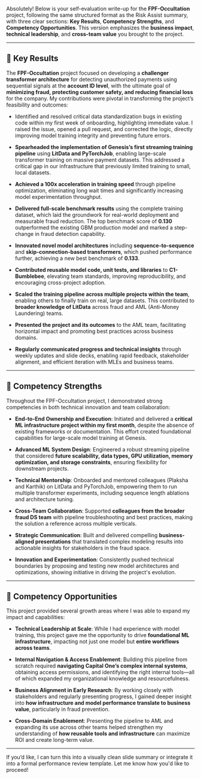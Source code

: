Absolutely! Below is your self-evaluation write-up for the **FPF-Occultation** project, following the same structured format as the Risk Assist summary, with three clear sections: **Key Results**, **Competency Strengths**, and **Competency Opportunities**. This version emphasizes the **business impact**, **technical leadership**, and **cross-team value** you brought to the project.

---

## 🔹 **Key Results**

The **FPF-Occultation** project focused on developing a **challenger transformer architecture** for detecting unauthorized payments using sequential signals at the **account ID level**, with the ultimate goal of **minimizing fraud, protecting customer safety, and reducing financial loss** for the company. My contributions were pivotal in transforming the project’s feasibility and outcomes:

* Identified and resolved critical data standardization bugs in existing code within my first week of onboarding, highlighting immediate value. I raised the issue, opened a pull request, and corrected the logic, directly improving model training integrity and preventing future errors.

* **Spearheaded the implementation of Genesis’s first streaming training pipeline** using **LitData and PyTorchJob**, enabling large-scale transformer training on massive payment datasets. This addressed a critical gap in our infrastructure that previously limited training to small, local datasets.

* **Achieved a 100x acceleration in training speed** through pipeline optimization, eliminating long wait times and significantly increasing model experimentation throughput.

* **Delivered full-scale benchmark results** using the complete training dataset, which laid the groundwork for real-world deployment and measurable fraud reduction. The top benchmark score of **0.130** outperformed the existing GBM production model and marked a step-change in fraud detection capability.

* **Innovated novel model architectures** including **sequence-to-sequence** and **skip-connection-based transformers**, which pushed performance further, achieving a new best benchmark of **0.133**.

* **Contributed reusable model code, unit tests, and libraries** to **C1-Bumblebee**, elevating team standards, improving reproducibility, and encouraging cross-project adoption.

* **Scaled the training pipeline across multiple projects within the team**, enabling others to finally train on real, large datasets. This contributed to **broader knowledge of LitData** across fraud and AML (Anti-Money Laundering) teams.

* **Presented the project and its outcomes** to the AML team, facilitating horizontal impact and promoting best practices across business domains.

* **Regularly communicated progress and technical insights** through weekly updates and slide decks, enabling rapid feedback, stakeholder alignment, and efficient iteration with MLEs and business teams.

---

## 🔹 **Competency Strengths**

Throughout the FPF-Occultation project, I demonstrated strong competencies in both technical innovation and team collaboration:

* **End-to-End Ownership and Execution**: Initiated and delivered a **critical ML infrastructure project within my first month**, despite the absence of existing frameworks or documentation. This effort created foundational capabilities for large-scale model training at Genesis.

* **Advanced ML System Design**: Engineered a robust streaming pipeline that considered **future scalability, data types, GPU utilization, memory optimization, and storage constraints**, ensuring flexibility for downstream projects.

* **Technical Mentorship**: Onboarded and mentored colleagues (Plaksha and Karthik) on LitData and PyTorchJob, empowering them to run multiple transformer experiments, including sequence length ablations and architecture tuning.

* **Cross-Team Collaboration**: Supported **colleagues from the broader fraud DS team** with pipeline troubleshooting and best practices, making the solution a reference across multiple verticals.

* **Strategic Communication**: Built and delivered compelling **business-aligned presentations** that translated complex modeling results into actionable insights for stakeholders in the fraud space.

* **Innovation and Experimentation**: Consistently pushed technical boundaries by proposing and testing new model architectures and optimizations, showing initiative in driving the project's evolution.

---

## 🔹 **Competency Opportunities**

This project provided several growth areas where I was able to expand my impact and capabilities:

* **Technical Leadership at Scale**: While I had experience with model training, this project gave me the opportunity to drive **foundational ML infrastructure**, impacting not just one model but **entire workflows across teams**.

* **Internal Navigation & Access Enablement**: Building this pipeline from scratch required **navigating Capital One’s complex internal systems**, obtaining access permissions, and identifying the right internal tools—all of which expanded my organizational knowledge and resourcefulness.

* **Business Alignment in Early Research**: By working closely with stakeholders and regularly presenting progress, I gained deeper insight into **how infrastructure and model performance translate to business value**, particularly in fraud prevention.

* **Cross-Domain Enablement**: Presenting the pipeline to AML and expanding its use across other teams helped strengthen my understanding of **how reusable tools and infrastructure** can maximize ROI and create long-term value.

---

If you’d like, I can turn this into a visually clean slide summary or integrate it into a formal performance review template. Let me know how you'd like to proceed!
